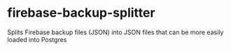 # firebase-backup-splitter
Splits Firebase backup files (JSON) into JSON files that can be more easily loaded into Postgres
